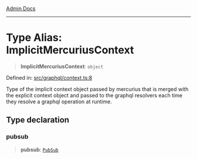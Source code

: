 [Admin Docs](/)

***

# Type Alias: ImplicitMercuriusContext

> **ImplicitMercuriusContext**: `object`

Defined in: [src/graphql/context.ts:8](https://github.com/NishantSinghhhhh/talawa-api/blob/cecfd40a68e5e0e9c8a0b8efd045a3c4381a2c01/src/graphql/context.ts#L8)

Type of the implicit context object passed by mercurius that is merged with the explicit context object and passed to the graphql resolvers each time they resolve a graphql operation at runtime.

## Type declaration

### pubsub

> **pubsub**: [`PubSub`](../../pubsub/type-aliases/PubSub.md)

